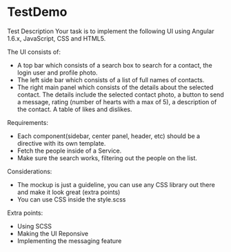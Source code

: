 # TestDemo
Test Description
Your task is to implement the following UI using Angular 1.6.x, JavaScript, CSS and HTML5.

The UI consists of:
- A top bar which consists of a search box to search for a contact, 
  the login user and profile photo.
- The left side bar which consists of a list of full names of contacts.
- The right main panel which consists of the details about the selected contact. 
  The details include the selected contact photo, a button to send a message, 
  rating (number of hearts with a max of 5), a description of the contact. 
  A table of likes and dislikes.

Requirements:
- Each component(sidebar, center panel, header, etc) should be a directive with its own template.
- Fetch the people inside of a Service.
- Make sure the search works, filtering out the people on the list.


Considerations:
- The mockup is just a guideline, you can use any CSS library out there and make it look great (extra points)
- You can use CSS inside the style.scss

Extra points:
- Using SCSS
- Making the UI Reponsive
- Implementing the messaging feature


